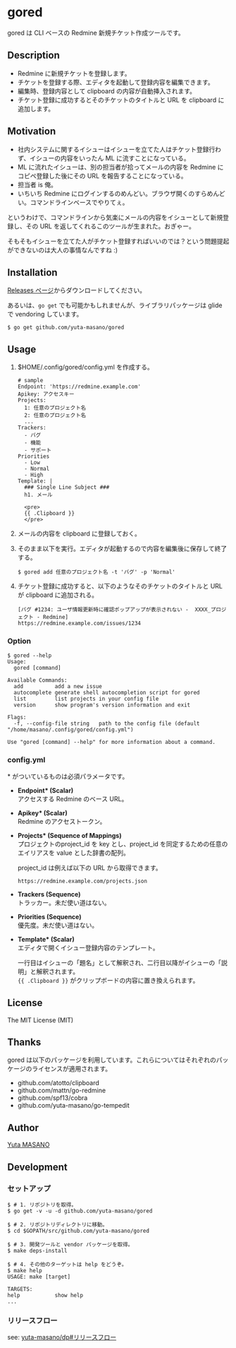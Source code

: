 # gored

gored は CLI ベースの Redmine 新規チケット作成ツールです。

## Description

* Redmine に新規チケットを登録します。
* チケットを登録する際、エディタを起動して登録内容を編集できます。
* 編集時、登録内容として clipboard の内容が自動挿入されます。
* チケット登録に成功するとそのチケットのタイトルと URL を clipboard に追加します。

## Motivation

* 社内システムに関するイシューはイシューを立てた人はチケット登録行わず、イシューの内容をいったん ML に流すことになっている。
* ML に流れたイシューは、別の担当者が拾ってメールの内容を Redmine にコピペ登録した後にその URL を報告することになっている。
* 担当者 is 俺。
* いちいち Redmine にログインするのめんどい。ブラウザ開くのすらめんどい。コマンドラインベースでやりてぇ。

というわけで、コマンドラインから気楽にメールの内容をイシューとして新規登録し、その URL を返してくれるこのツールが生まれた。おぎゃー。

そもそもイシューを立てた人がチケット登録すればいいのでは？という問題提起ができないのは大人の事情なんですね :)

## Installation

[Releases ページ](https://github.com/yuta-masano/gored/releases)からダウンロードしてください。

あるいは、`go get` でも可能かもしれませんが、ライブラリパッケージは glide で vendoring しています。

```
$ go get github.com/yuta-masano/gored
```

## Usage

1. $HOME/.config/gored/config.yml を作成する。  
   ```
   # sample
   Endpoint: 'https://redmine.example.com'
   Apikey: アクセスキー
   Projects:
     1: 任意のプロジェクト名
     2: 任意のプロジェクト名
     ...
   Trackers:
     - バグ
     - 機能
     - サポート
   Priorities
     - Low
     - Normal
     - High
   Template: |
     ### Single Line Subject ###
     h1. メール

     <pre>
     {{ .Clipboard }}
     </pre>
   ```

2. メールの内容を clipboard に登録しておく。

3. そのまま以下を実行。エディタが起動するので内容を編集後に保存して終了する。

   ```
   $ gored add 任意のプロジェクト名 -t 'バグ' -p 'Normal'
   ```

4. チケット登録に成功すると、以下のようなそのチケットのタイトルと URL が clipboard に追加される。

   ```
   [バグ #1234: ユーザ情報更新時に確認ポップアップが表示されない -  XXXX_プロジェクト - Redmine]
   https://redmine.example.com/issues/1234
   ```

### Option

```
$ gored --help
Usage:
  gored [command]

Available Commands:
  add          add a new issue
  autocomplete generate shell autocompletion script for gored
  list         list projects in your config file
  version      show program's version information and exit

Flags:
  -f, --config-file string   path to the config file (default "/home/masano/.config/gored/config.yml")

Use "gored [command] --help" for more information about a command.
```

### config.yml
\* がついているものは必須パラメータです。

* **Endpoint\* (Scalar)**  
  アクセスする Redmine のベース URL。

* **Apikey\* (Scalar)**  
  Redmine のアクセストークン。

* **Projects\* (Sequence of Mappings)**  
  プロジェクトのproject_id を key とし、project_id を同定するための任意のエイリアスを value とした辞書の配列。

  project_id は例えば以下の URL から取得できます。
  ```
  https://redmine.example.com/projects.json
  ```

* **Trackers (Sequence)**  
  トラッカー。未だ使い道はない。

* **Priorities (Sequence)**  
  優先度。未だ使い道はない。

* **Template\* (Scalar)**  
  エディタで開くイシュー登録内容のテンプレート。
  
  一行目はイシューの「題名」として解釈され、二行目以降がイシューの「説明」と解釈されます。  
  `{{ .Clipboard }}` がクリップボードの内容に置き換えられます。

## License

The MIT License (MIT)

## Thanks

gored は以下のパッケージを利用しています。これらについてはそれぞれのパッケージのライセンスが適用されます。

* github.com/atotto/clipboard
* github.com/mattn/go-redmine
* github.com/spf13/cobra
* github.com/yuta-masano/go-tempedit

## Author

[Yuta MASANO](https://github.com/yuta-masano)

## Development

### セットアップ

```
$ # 1. リポジトリを取得。
$ go get -v -u -d github.com/yuta-masano/gored

$ # 2. リポジトリディレクトリに移動。
$ cd $GOPATH/src/github.com/yuta-masano/gored

$ # 3. 開発ツールと vendor パッケージを取得。
$ make deps-install

$ # 4. その他のターゲットは help をどうぞ。
$ make help
USAGE: make [target]

TARGETS:
help           show help
...
```

### リリースフロー

see: [yuta-masano/dp#リリースフロー](https://github.com/yuta-masano/dp#%E3%83%AA%E3%83%AA%E3%83%BC%E3%82%B9%E3%83%95%E3%83%AD%E3%83%BC)
